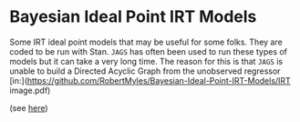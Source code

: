 # Bayesian Ideal Point IRT Models
Some IRT ideal point models that may be useful for some folks. They are coded to be run with Stan. `JAGS` has often been used to run these types of models but it can take a very long time. The reason for this is that `JAGS` is unable to build a Directed Acyclic Graph from the unobserved regressor [in:](https://github.com/RobertMyles/Bayesian-Ideal-Point-IRT-Models/IRT image.pdf)
  
(see [here](https://sourceforge.net/p/mcmc-jags/discussion/610037/thread/5c9e9026/ ))


